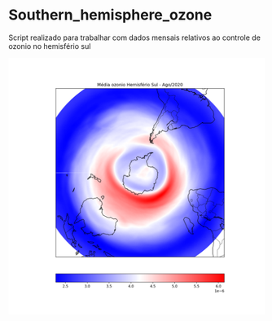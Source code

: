 # Southern_hemisphere_ozone
Script realizado para trabalhar com dados mensais relativos ao controle de ozonio no hemisfério sul

![image](https://github.com/vlsantos-bit/South_hemisphere_ozone/blob/main/ago.png)
